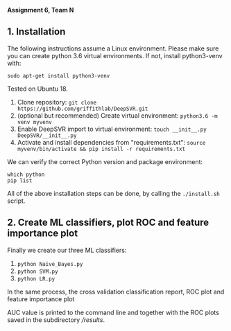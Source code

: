 **Assignment 6, Team N**

## 1. Installation
The following instructions assume a Linux environment. 
Please make sure you can create python 3.6 virtual environments. If not, install python3-venv with: 

    sudo apt-get install python3-venv
Tested on Ubuntu 18.
1. Clone repository: `git clone https://github.com/griffithlab/DeepSVR.git`
1. (optional but recommended) Create virtual environment: `python3.6 -m venv myvenv`
1. Enable DeepSVR import to virtual environment: `touch __init__.py DeepSVR/__init__.py`
1. Activate and install dependencies from "requirements.txt": `source myvenv/bin/activate && pip install -r requirements.txt`

We can verify the correct Python version and package environment:
```
which python
pip list
```

All of the above installation steps can be done, by calling the `./install.sh` script.

 ## 2. Create ML classifiers, plot ROC and feature importance plot
Finally we create our three ML classifiers:
1. `python Naive_Bayes.py`
1. `python SVM.py`
1. `python LR.py`

In the same process, the cross validation classification report, ROC plot and feature importance plot

AUC value is printed to the command line and together with the ROC plots saved in the
 subdirectory */results*.
 
